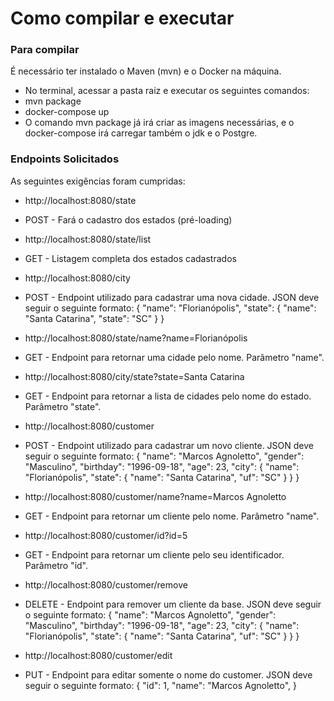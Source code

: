 # Como compilar e executar

### Para compilar
É necessário ter instalado o Maven (mvn) e o Docker na máquina.

* No terminal, acessar a pasta raiz e executar os seguintes comandos:
* mvn package
* docker-compose up
* O comando mvn package já irá criar as imagens necessárias, e o docker-compose irá carregar também o jdk e o Postgre.

### Endpoints Solicitados
As seguintes exigências foram cumpridas:

* http://localhost:8080/state
- POST - Fará o cadastro dos estados (pré-loading)
* http://localhost:8080/state/list
- GET - Listagem completa dos estados cadastrados
* http://localhost:8080/city
- POST - Endpoint utilizado para cadastrar uma nova cidade. JSON deve seguir o seguinte formato:
{
	"name": "Florianópolis",
	"state": {
		"name": "Santa Catarina",
		"state": "SC"
	}
}
* http://localhost:8080/state/name?name=Florianópolis
- GET - Endpoint para retornar uma cidade pelo nome. Parâmetro "name".
* http://localhost:8080/city/state?state=Santa Catarina
- GET - Endpoint para retornar a lista de cidades pelo nome do estado. Parâmetro "state".
* http://localhost:8080/customer
- POST - Endpoint utilizado para cadastrar um novo cliente. JSON deve seguir o seguinte formato:
{
	"name": "Marcos Agnoletto",
	"gender": "Masculino",
	"birthday": "1996-09-18",
	"age": 23,
	"city": {
		"name": "Florianópolis",
		"state": {
			"name": "Santa Catarina",
			"uf": "SC"
		}
	}
}
* http://localhost:8080/customer/name?name=Marcos Agnoletto
- GET - Endpoint para retornar um cliente pelo nome. Parâmetro "name".
* http://localhost:8080/customer/id?id=5
- GET - Endpoint para retornar um cliente pelo seu identificador. Parâmetro "id".
* http://localhost:8080/customer/remove
- DELETE - Endpoint para remover um cliente da base. JSON deve seguir o seguinte formato:
{
	"name": "Marcos Agnoletto",
	"gender": "Masculino",
	"birthday": "1996-09-18",
	"age": 23,
	"city": {
		"name": "Florianópolis",
		"state": {
			"name": "Santa Catarina",
			"uf": "SC"
		}
	}
}
* http://localhost:8080/customer/edit
- PUT - Endpoint para editar somente o nome do customer. JSON deve seguir o seguinte formato:
{
	"id": 1,
	"name": "Marcos Agnoletto",
}
